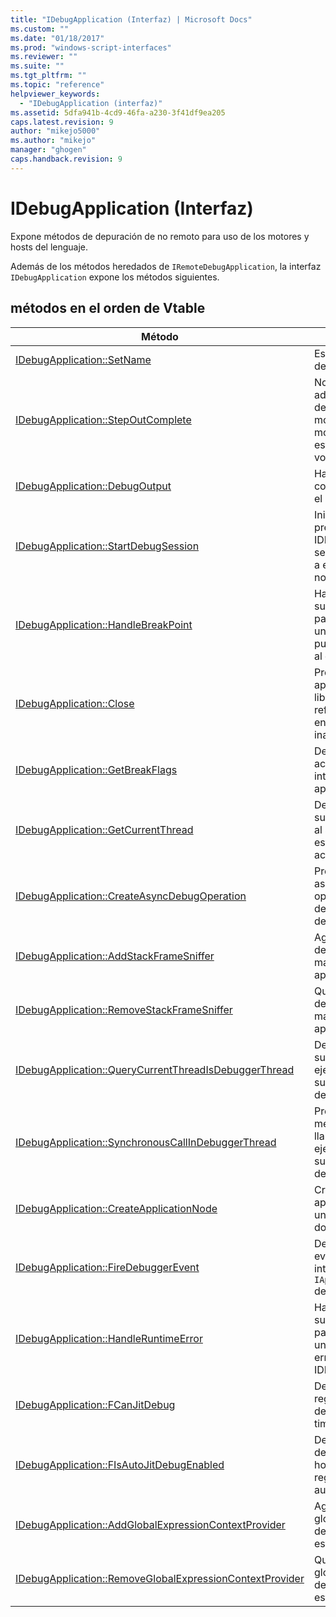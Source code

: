 ```yaml
---
title: "IDebugApplication (Interfaz) | Microsoft Docs"
ms.custom: ""
ms.date: "01/18/2017"
ms.prod: "windows-script-interfaces"
ms.reviewer: ""
ms.suite: ""
ms.tgt_pltfrm: ""
ms.topic: "reference"
helpviewer_keywords: 
  - "IDebugApplication (interfaz)"
ms.assetid: 5dfa941b-4cd9-46fa-a230-3f41df9ea205
caps.latest.revision: 9
author: "mikejo5000"
ms.author: "mikejo"
manager: "ghogen"
caps.handback.revision: 9
---
```

# IDebugApplication (Interfaz)
Expone métodos de depuración de no remoto para uso de los motores y hosts del lenguaje.  
  
 Además de los métodos heredados de `IRemoteDebugApplication`, la interfaz `IDebugApplication` expone los métodos siguientes.  
  
## métodos en el orden de Vtable  
  
|Método|Descripción|  
|------------|-----------------|  
|[IDebugApplication::SetName](../../winscript/reference/idebugapplication-setname.md)|Establece el nombre de la aplicación.|  
|[IDebugApplication::StepOutComplete](../../winscript/reference/idebugapplication-stepoutcomplete.md)|Notifica al administrador de depuración que un motor de lenguaje en modo paso a paso está a punto de volver al llamador.|  
|[IDebugApplication::DebugOutput](../../winscript/reference/idebugapplication-debugoutput.md)|Hace que la cadena con que se muestre el depurador el IDE.|  
|[IDebugApplication::StartDebugSession](../../winscript/reference/idebugapplication-startdebugsession.md)|Iniciar el depurador predeterminado el IDE y asocia a una sesión de depuración a esta aplicación, si no ya está asociado.|  
|[IDebugApplication::HandleBreakPoint](../../winscript/reference/idebugapplication-handlebreakpoint.md)|Hace que el subproceso actual para bloquear y envía una notificación de punto de interrupción al depurador el IDE.|  
|[IDebugApplication::Close](../../winscript/reference/idebugapplication-close.md)|Provoca esta aplicación para liberar todas las referencias y para entrar en un estado inactivo.|  
|[IDebugApplication::GetBreakFlags](../../winscript/reference/idebugapplication-getbreakflags.md)|Devuelve marcas actuales de la interrupción de la aplicación.|  
|[IDebugApplication::GetCurrentThread](../../winscript/reference/idebugapplication-getcurrentthread.md)|Devuelve el subproceso asociado al subproceso que se está ejecutando actualmente.|  
|[IDebugApplication::CreateAsyncDebugOperation](../../winscript/reference/idebugapplication-createasyncdebugoperation.md)|Proporciona acceso asincrónico a una operación sincrónica determinada de depuración.|  
|[IDebugApplication::AddStackFrameSniffer](../../winscript/reference/idebugapplication-addstackframesniffer.md)|Agrega un proveedor de enumerador del marco de pila en esta aplicación.|  
|[IDebugApplication::RemoveStackFrameSniffer](../../winscript/reference/idebugapplication-removestackframesniffer.md)|Quita un proveedor de enumerador del marco de pila de esta aplicación.|  
|[IDebugApplication::QueryCurrentThreadIsDebuggerThread](../../winscript/reference/idebugapplication-querycurrentthreadisdebuggerthread.md)|Determina si el subproceso actual de ejecución es el subproceso del depurador.|  
|[IDebugApplication::SynchronousCallInDebuggerThread](../../winscript/reference/idebugapplication-synchronouscallindebuggerthread.md)|Proporciona un mecanismo para el llamador para ejecutar código en el subproceso del depurador.|  
|[IDebugApplication::CreateApplicationNode](../../winscript/reference/idebugapplication-createapplicationnode.md)|Crea un nodo de aplicación asociado a un proveedor de documento concreto.|  
|[IDebugApplication::FireDebuggerEvent](../../winscript/reference/idebugapplication-firedebuggerevent.md)|Desencadena un evento genérico a la interfaz de `IApplicationDebugger` del depurador.|  
|[IDebugApplication::HandleRuntimeError](../../winscript/reference/idebugapplication-handleruntimeerror.md)|Hace que el subproceso actual para bloquear y envía una notificación de error al depurador el IDE.|  
|[IDebugApplication::FCanJitDebug](../../winscript/reference/idebugapplication-fcanjitdebug.md)|Determina si se registran en un depurador just\-in\-time de \(JIT\).|  
|[IDebugApplication::FIsAutoJitDebugEnabled](../../winscript/reference/idebugapplication-fisautojitdebugenabled.md)|Determina si un depurador JIT es host mudos registrados de la auto\- depuración.|  
|[IDebugApplication::AddGlobalExpressionContextProvider](../../winscript/reference/idebugapplication-addglobalexpressioncontextprovider.md)|Agrega un proveedor global del contexto de la expresión de esta aplicación.|  
|[IDebugApplication::RemoveGlobalExpressionContextProvider](../../winscript/reference/idebugapplication-removeglobalexpressioncontextprovider.md)|Quita un proveedor global del contexto de la expresión de esta aplicación.|